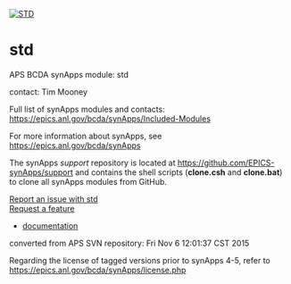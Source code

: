 [![STD](https://github.com/epics-modules/std/actions/workflows/ci-scripts-build.yml/badge.svg)](https://github.com/epics-modules/std/actions/workflows/ci-scripts-build.yml)

# std
APS BCDA synApps module: std

contact: Tim Mooney

Full list of synApps modules and contacts: 
  https://epics.anl.gov/bcda/synApps/Included-Modules

For more information about synApps, see
   https://epics.anl.gov/bcda/synApps
   
The synApps *support* repository is located at 
https://github.com/EPICS-synApps/support 
and contains the shell scripts (**clone.csh** and **clone.bat**) 
to clone all synApps modules from GitHub.

[Report an issue with std](https://github.com/epics-modules/std/issues/new?title=%20ISSUE%20NAME%20HERE&body=**Describe%20the%20issue**%0A%0A**Steps%20to%20reproduce**%0A1.%20Step%20one%0A2.%20Step%20two%0A3.%20Step%20three%0A%0A**Expected%20behaivour**%0A%0A**Actual%20behaviour**%0A%0A**Build%20Environment**%0AArchitecture:%0AEpics%20Base%20Version:%0ADependent%20Module%20Versions:&labels=bug)  
[Request a feature](https://github.com/epics-modules/std/issues/new?title=%20FEATURE%20SHORT%20DESCRIPTION&body=**Feature%20Long%20Description**%0A%0A**Why%20should%20this%20be%20added?**%0A&labels=enhancement)

* [documentation](https://github.com/epics-modules/std/blob/master/documentation/README.md)


converted from APS SVN repository: Fri Nov  6 12:01:37 CST 2015

Regarding the license of tagged versions prior to synApps 4-5,
refer to https://epics.anl.gov/bcda/synApps/license.php
